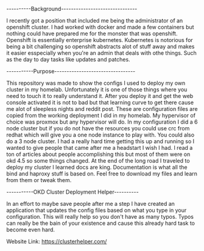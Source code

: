 ----------Background-------------------------------

I recently got a position that included me being the administrator of an openshift cluster. I had worked with docker and made a few containers but nothing could have prepared me for the monster that was openshift. Openshift is essentially enterprise kubernetes. Kubernetes is notorious for being a bit challenging so openshift abstracts alot of stuff away and makes it easier esspecially when you're an admin that deals with othe things. Such as the day to day tasks like updates and patches. 

-----------Purpose---------------------------------

This repository was made to show the configs I used to deploy my own cluster in my homelab. Unfortunately it is one of those things where you need to touch it to really understand it. After you deploy it and get the web console activated it is not to bad but that learning curve to get there cause me alot of sleepless nights and reddit post. These are configuration files are copied from the working deployment I did in my homelab. My hypervisor of choice was proxmox but any hypervisor will do. In my configuration I did a 6 node cluster but if you do not have the resources you could use crc from redhat which will give you a one node instance to play with. You could also do a 3 node cluster. I had a really hard time getting this up and running so I wanted to give people that came after me a headstart I wish I had. I read a ton of articles about people accomplishing this but most of them were on okd 4.5 so some things changed. At the end of the long road I traveled to deploy my cluster I learned docs are king. Documentation is what all the bind and haproxy stuff is based on. Feel free to download my files and learn from them or tweak them. 

-----------OKD Cluster Deployment Helper----------

In an effort to maybe save people after me a step I have created an application that updates the config files based on what you type in your configuration. This will really help so you don't have as many typos. Typos can really be the bain of your existence and cause this already hard task to become even hard.

Website Link:
https://clusterhelper.com/
